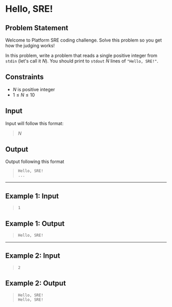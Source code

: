 # Hello, SRE!
## Problem Statement
Welcome to Platform SRE coding challenge. Solve this problem so you get how the judging works!

In this problem, write a problem that reads a single positive integer from `stdin` (let's call it $N$).
You should print to `stdout` $N$ lines of `"Hello, SRE!"`.

## Constraints
- $N$ is positive integer
- $1\leq N \leq10$

## Input
Input will follow this format:

>$N$

## Output
Output following this format

>```
>Hello, SRE!
>...
>```

---

## Example 1: Input
>```
>1
>```

## Example 1: Output 
>```
>Hello, SRE!
>```

---

## Example 2: Input
>```
>2
>```

## Example 2: Output 
>```
>Hello, SRE!
>Hello, SRE!
>```